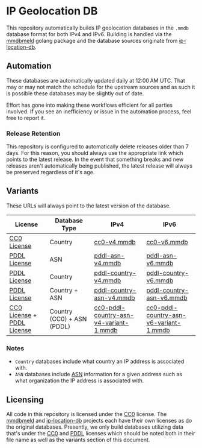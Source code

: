 
# IP Geolocation DB

This repository automatically builds IP geolocation databases in the `.mmdb` database format for both IPv4 and IPv6.
Building is handled via the [mmdbmeld](https://github.com/safing/mmdbmeld) golang package and the database sources originate from [ip-location-db](https://github.com/sapics/ip-location-db).

## Automation

These databases are automatically updated daily at 12:00 AM UTC. That may or may not match the schedule for the upstream sources and as such it is possible these databases may be slightly out of date.

Effort has gone into making these workflows efficient for all parties involved. If you see an inefficiency or issue in the automation process, feel free to report it.

### Release Retention

This repository is configured to automatically delete releases older than 7 days. For this reason, you should always use the appropriate link which points to the latest release. In the event that something breaks and new releases aren't automatically being published,  the latest release will always be preserved regardless of it's age.

## Variants

These URLs will always point to the latest version of the database.


| License | Database Type | IPv4 | IPv6 | 
|---------|---------------|------|------|
| [CC0 License](https://creativecommons.org/publicdomain/zero/1.0/) | Country | [cc0-v4.mmdb](https://github.com/HostByBelle/IP-Geolocation-DB/releases/latest/download/cc0-v4.mmdb) | [cc0-v6.mmdb](https://github.com/HostByBelle/IP-Geolocation-DB/releases/latest/download/cc0-v6.mmdb) |
| [PDDL License](https://opendatacommons.org/licenses/pddl/1-0/) | ASN | [pddl-asn-v4.mmdb](https://github.com/HostByBelle/IP-Geolocation-DB/releases/latest/download/pddl-asn-v4.mmdb) | [pddl-asn-v6.mmdb](https://github.com/HostByBelle/IP-Geolocation-DB/releases/latest/download/pddl-asn-v6.mmdb) |
| [PDDL License](https://opendatacommons.org/licenses/pddl/1-0/) | Country | [pddl-country-v4.mmdb](https://github.com/HostByBelle/IP-Geolocation-DB/releases/latest/download/pddl-country-v4.mmdb) | [pddl-country-v6.mmdb](https://github.com/HostByBelle/IP-Geolocation-DB/releases/latest/download/pddl-country-v6.mmdb) |
| [PDDL License](https://opendatacommons.org/licenses/pddl/1-0/) | Country + ASN | [pddl-country-asn-v4.mmdb](https://github.com/HostByBelle/IP-Geolocation-DB/releases/latest/download/pddl-country-asn-v4.mmdb) | [pddl-country-asn-v6.mmdb](https://github.com/HostByBelle/IP-Geolocation-DB/releases/latest/download/pddl-country-asn-v6.mmdb) |
| [CC0 License](https://creativecommons.org/publicdomain/zero/1.0/) + [PDDL License](https://opendatacommons.org/licenses/pddl/1-0/) | Country (CC0) + ASN (PDDL) | [cc0-pddl-country-asn-v4-variant-1.mmdb](https://github.com/HostByBelle/IP-Geolocation-DB/releases/latest/download/cc0-pddl-country-asn-v4-variant-1.mmdb) | [cc0-pddl-country-asn-v6-variant-1.mmdb](https://github.com/HostByBelle/IP-Geolocation-DB/releases/latest/download/cc0-pddl-country-asn-v6-variant-1.mmdb)|

### Notes

- `Country` databases include what country an IP address is associated with.
- `ASN` databases include [ASN](https://www.arin.net/resources/guide/asn/) information for a given address such as what organization the IP address is associated with.

## Licensing

All code in this repository is licensed under the [CC0](https://creativecommons.org/publicdomain/zero/1.0/) license. The [mmdbmeld](https://github.com/safing/mmdbmeld) and [ip-location-db](https://github.com/sapics/ip-location-db) projects each have their own licenses as do the original databases. Presently, we only build databases utilizing data that's under the [CC0](https://creativecommons.org/publicdomain/zero/1.0/) and [PDDL](https://opendatacommons.org/licenses/pddl/1-0/) licenses which should be noted both in their file name as well as the variants section of this document.
